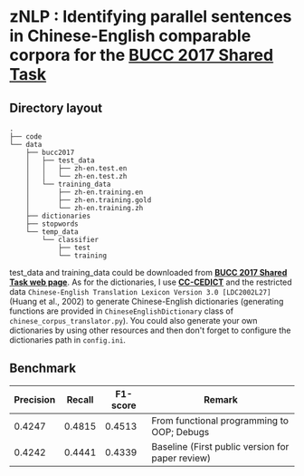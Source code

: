 # zNLP : Identifying parallel sentences in Chinese-English comparable corpora for the [BUCC 2017 Shared Task](https://comparable.limsi.fr/bucc2017/bucc2017-task.html)

## Directory layout
```
.
├── code
└── data
    ├── bucc2017
    │   ├── test_data
    │   │   ├── zh-en.test.en
    │   │   └── zh-en.test.zh
    │   └── training_data
    │       ├── zh-en.training.en
    │       ├── zh-en.training.gold
    │       └── zh-en.training.zh
    ├── dictionaries
    ├── stopwords
    └── temp_data
        └── classifier
            ├── test
            └── training
```
test_data and training_data could be downloaded from [**BUCC 2017 Shared Task web page**](https://comparable.limsi.fr/bucc2017/bucc2017-task.html). As for the dictionaries, I use [**CC-CEDICT**](https://www.mdbg.net/chinese/dictionary?page=cedict) and the restricted data `Chinese-English Translation Lexicon Version 3.0 [LDC2002L27]` (Huang et al., 2002) to generate Chinese-English dictionaries (generating functions are provided in `ChineseEnglishDictionary` class of `chinese_corpus_translator.py`). You could also generate your own dictionaries by using other resources and then don't forget to configure the dictionaries path in `config.ini`.


## Benchmark
Precision | Recall | F1-score | Remark
--------- | ------ | -------- | ------
0.4247 | 0.4815 | 0.4513 | From functional programming to OOP; Debugs
0.4242 | 0.4441 | 0.4339 | Baseline (First public version for paper review)
